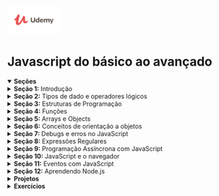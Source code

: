 <h1 align="left">
    <img alt="Udemy" title="Udemy" src="./assets/img/Udemy-logo.png" width="120px" />
</h1>

# Javascript do básico ao avançado

<details open>
<summary><b>Seções</b></summary>

<details>
<summary><b>Seção 1:</b> Introdução</summary>

- [x] 1. Apresentação do curso
- [x] 2. Introdução
- [x] 3. O que é JavaScript?
- [x] 4. Onde o JavaScript é utilizado?
- [x] 5. Fazendo download do VSCode (editor de texto utilizado no curso)
- [x] 6. Como executar JS no navegador por arquivo 
- [x] 7. Como executar JS diretamente no navegador
- [x] 8. Maneira alternativa de executar JS
- [x] 9. Como pesquisar problemas/dúvidas de código no Stackoverflow
- [x] 10. Como pesquisar problemas/dúvidas de códigos no Google
- [x] 11. Minha sugestão para você acompanhar o curso
- [x] 12. Slides do Curso
- [x] 13. Conclusão da seção
- [x] 14. Arquivos do curso
</details>

<details>
<summary><b>Seção 2:</b> Tipos de dado e operadores lógicos</summary>

- [x] 15. Introdução da seção
- [x] 16. O que são tipos de dados?
- [x] 17. Tipo de dado: number
- [x] 18. Operações aritméticas com numbers
- [x] 19. Conhecendo os special numbers
- [x] 20. Tipo de dado: string
- [x] 21. Mais sobre strings
- [x] 22. Tipo de dado: boolean
- [x] 23. Comparações com booleans
- [x] 24. Operadores lógicos: teoria
- [x] 25. Operadores lógicos: prática
- [x] 26. Operador ternário
- [x] 27. Conhecendo os empty values
- [x] 28. Conversão automática de valor
- [x] 29. Conclusão da seção
- [x] <b>Teste 1:</b> Questionário sobre tipos de dados 
</details>

<details>
<summary><b>Seção 3:</b> Estruturas de Programação</summary>

- [x] 42. Introdução da seção
- [x] 43. O que é um software?
- [x] 44. O que são variáveis?
- [x] 45. Outras forma de declarar variáveis
- [x] 46. Convenção no nome de váriaveis
- [x] 47. Palavras reservadas da linguagem JavaScript
- [x] 48. O ambiente do JavaScript
- [x] 49. As estruturas das funções
- [x] 50. Função built in: prompt
- [x] 51. Função built in: alert
- [x] 52. Função built in: Math
- [x] 53. Função built in: console.log
- [x] 54. O que são estruturas de controle?
- [x] 55. Estrutura de controle: if
- [x] 56. Estrutura de controle: else
- [x] 57. Estrutura de controle: else if
- [x] 58. O que são estruturas de repetição?
- [x] 59. Estrutura de repetição: while
- [x] 60. Estrutura de repetição: do while
- [x] 61. Estrutura de repetição: for
- [x] 62. O que é identação?
- [x] 63. Utilizando break
- [x] 64. Utilizando continue
- [x] 65. Incrementação resumida
- [x] 66. Estrutura de controle: switch
- [x] 67. Um pouco mais sobre declaração de variáveis
- [x] 68. Como escrever comentários
- [x] 69. Conclusão da seção
- [x] <b>Teste 2:</b> Questionário sobre lógica de programação
</details>

<details>
<summary><b>Seção 4:</b> Funções</summary>

- [x] 92. Introdução da seção
- [x] 93. O que são funções?
- [x] 94. Definindo uma função: teoria
- [x] 95. Definindo uma função: prática
- [x] 96. Mais sobre funções
- [x] 97. O escopo das funções
- [x] 98. Mais sobre escopo
- [x] 99. Escopo aninhado
- [x] 100. Arrow functions
- [x] 101. Mais sobre arrow functions
- [x] 102. Argumentos opcionais
- [x] 103. Argumentos com valor default
- [x] 104. Closure
- [x] 105. Recursion
- [x] 106. Conclusão da seção
- [x] <b>Teste 3:</b> Questionário sobre funções
</details>

<details>
<summary><b>Seção 5:</b> Arrays e Objects</summary>

- [x] 129. Introdução da seção
- [x] 130. O que são arrays?
- [x] 131. Mais sobre arrays
- [x] 132. O que são propriedades?
- [x] 133. O que são métodos?
- [x] 134. O que são objetos?
- [x] 135. Adicionando e deletando propriedades de um objeto
- [x] 136. Copiando propriedades de um objeto
- [x] 137. Verificando as chaves de um objeto
- [x] 138. Mutação
- [x] 139. Loop em arrays
- [x] 140. Métodos de arrays: push e pop
- [x] 141. Métodos de arrays: shift e unshift
- [x] 142. Métodos de arrays: indexOf e lastIndexOf
- [x] 143. Métodos de arrays: slice
- [x] 144. Métodos de arrays: forEach
- [x] 145. Métodos de arrays: includes
- [x] 146. Métodos de arrays: reverse
- [x] 147. Métodos de strings: trim
- [x] 148. Métodos de strings: padStart
- [x] 149. Métodos de strings: split
- [x] 150. Métodos de strings: join
- [x] 151. Métodos de strings: repeat
- [x] 152. Rest operator
- [x] 153. Destructuring em objetos
- [x] 154. Destructuring em arrays
- [x] 155. O que é JSON?
- [x] 156. Mais sobre JSON
- [x] 157. Convertendo JSON para string
- [x] 158. Conclusão
- [x] Teste 4: Quiz sobre arrays e objetos
</details>

<details>
<summary><b>Seção 6:</b> Conceitos de orientação a objetos</summary>

- [x] 181. Introdução da seção
- [x] 182. O que é orientação a objetos?
- [x] 183. Aprofundando em métodos
- [x] 184. Um pouco mais sobre métodos
- [x] 185. Prototypes
- [x] 186. Avançando em prototypes
- [x] 187. Classes
- [x] 188. Instanciando classes por função
- [x] 189. Instanciando classes por new
- [x] 190. Métodos no prototype
- [x] 191. Class e constructor do ES6
- [x] 192. Override no prototype
- [x] 193. Métodos e propriedades em uma Class
- [x] 194. Symbol
- [x] 195. Getters e Setters
- [x] 196. Herança
- [x] 197. Operador instanceof
- [x] 198. Conclusão da seção
- [x] Teste 5: Questionário sobre OO
</details>

<details>
<summary><b>Seção 7:</b> Debugs e erros no JavaScript</summary>

- [x] 211. Introdução da seção
- [x] 212. O que é bug e debug?
- [x] 213. Strict mode
- [x] 214. Forma de debug: console.log
- [x] 215. Forma de debug: debugger
- [x] 216. Tratamento de input por função
- [x] 217. Exception
- [x] 218. Try e Catch
- [x] 219. Finally
- [x] 220. Assertion
- [x] 221. Conclusão de seção
</details>

<details>
<summary><b>Seção 8:</b> Expressões Regulares</summary>

- [x] 222. Introdução da seção
- [x] 223. O que são expressões regulares?
- [x] 224. Como criar uma expressão regular
- [x] 225. Testando uma expressão regular
- [x] 226. Conjuntos
- [x] 227. Caracteres especiais
- [x] 228. Caracteres especiais na prática
- [x] 229. Operador not !
- [x] 230. Operador plus +
- [x] 231. Operador question ?
- [x] 232. Operador de precisão
- [x] 233. Método exec
- [x] 234. Método match
- [x] 235. Choice pattern
- [x] 236. Regex na prática: validando domínios
- [x] 237. Regex na prática: validando e-mail
- [x] 238. Regex na prática: validando data de nascimento
- [x] 239. Conclusão da seção
</details>

<details>
<summary><b>Seção 9:</b> Programação Assíncrona com JavaScript</summary>

- [x] 252. Introdução da seção
- [x] 253. O que é programação assíncrona?
- [x] 254. Utilizando callbacks
- [x] 255. Aprendendendo a utilizar Promises
- [x] 256. Falha nas Promises
- [x] 257. Rejeitando Promises
- [x] 258. Resolvendo várias Promises
- [x] 259. Funções assíncronas
- [x] 260. Utilizando await
- [x] 261. Generators
- [x] 262. Conclusão da seção
- [x] Teste 6: Questionário sobre programação assíncrona
</details>

<details>
<summary><b>Seção 10:</b> JavaScript e o navegador</summary>

- [ ] 263. Introdução da seção
- [ ] 264. Ententendo protocolos
- [ ] 265. O que é uma URL?
- [ ] 266. Entendendo o HTML
- [ ] 267. A estrutura do HTML
- [ ] 268. O HTML e o JavaScript
- [ ] 269. O HTML e o DOM
- [ ] 270. Entendendo o DOM
- [ ] 271. A árvore do DOM
- [ ] 272. Acessando elementos/tags
- [ ] 273. Encontrando elementos teoria
- [ ] 274. Encontrando elementos pela tag
- [ ] 275. Encontrando elementos por id
- [ ] 276. Encontrando elementos pela classe
- [ ] 277. Encontrando elementos por query
- [ ] 278. Alterando o HTML
- [ ] 279. Inserindo elementos com insertBefore
- [ ] 280. Inserindo elementos com appendChild
- [ ] 281. Trocando elementos com replaceChild
- [ ] 282. Inserindo texto nos elementos
- [ ] 283. Criando elementos
- [ ] 284. Manipulando atributos de elementos
- [ ] 285. Largura e altura dos elementos
- [ ] 286. Posições dos elementos
- [ ] 287. Alterando CSS com JS
- [ ] 288. Selecionando vários elementos com query
- [ ] 289. Conclusão da seção
- [ ] <b>Teste 7:</b> Questionário sobre DOM
</details>

<details>
<summary><b>Seção 11:</b> Eventos com JavaScript</summary>

- [ ] 290. Introdução da seção
- [ ] 291. O que são eventos?
- [ ] 292. Criando um evento
- [ ] 293. Removendo eventos
- [ ] 294. Objeto dos eventos
- [ ] 295. Entendendo propagation
- [ ] 296. Prevent default
- [ ] 297. Eventos por tecla
- [ ] 298. Mais sobre eventos do mouse
- [ ] 299. Movimentos do mouse
- [ ] 300. Eventos de scroll
- [ ] 301. Eventos de foco
- [ ] 302. Eventos de page load
- [ ] 303. Debounce
- [ ] 304. Conclusão da seção
</details>

<details>
<summary><b>Seção 12:</b> Aprendendo Node.js</summary>

- [ ] 314. Introdução da seção
- [ ] 315. O que é Node?
- [ ] 316. Instalando o Node
- [ ] 317. Testando o Node
- [ ] 318. O comando node
- [ ] 319. O que é npm?
- [ ] 320. Criando um projeto
- [ ] 321. Lendo arquivos com Node
- [ ] 322. Escrevendo em arquivos com Node
- [ ] 323. Criando a primeira aplicação
- [ ] 324. O que é API?
- [ ] 325. REST e RESTful
- [ ] 326. Os verbos HTTP
- [ ] 327. O que é Express?
- [ ] 328. Instalando o Express
- [ ] 329. O que são rotas?
- [ ] 330. Criando a primeira aplicação com Express
- [ ] 331. Instalando o Postman
- [ ] 332. Testando nossa API com o Postman
- [ ] 333. Conclusão da seção
</details>
</details>

<details>
<summary><b>Projetos</b></summary>

<details>
<summary><b>Projeto 1:</b> Jogo da Velha (HTML, CSS, DOM e eventos)</summary>

- [ ] 305. Introdução do projeto
- [ ] 306. Estruturando o projeto
- [ ] 307. Criando o HTML
- [ ] 308. Finalizando o CSS
- [ ] 309. Criando a lógica do jogo
- [ ] 310. Lógica da condição de vitória
- [ ] 311. Declarando quem foi o vencedor
- [ ] 312. Fazendo a IA jogar
- [ ] 313. Conclusão do projeto
</details>

<details>
<summary><b>Projeto 2:</b> Projeto com Node, Express, Sequelize: Job Finder</summary>

- [ ] 334. Introdução do projeto
- [ ] 335. Criando o projeto e instalando dependências
- [ ] 336. Iniciando o app com o Express
- [ ] 337. Conectando ao banco de dados
- [ ] 338. Criando a tabela
- [ ] 339. Criando o Model
- [ ] 340. Criando a rota para adicionar registros
- [ ] 341. Inserindo dados no banco via Postman
- [ ] 342. Criando layout da home
- [ ] 343. Finalizando o layout da home
- [ ] 344. CSS da home
- [ ] 345. HTML da página de adicionar jobs
- [ ] 346. CSS da página de adicionar jobs
- [ ] 347. Instalando o handlebars
- [ ] 348. Criando view com handlebars
- [ ] 349. Resgatando dados do banco e colocando na view
- [ ] 350. Fazendo a lógica da busca
- [ ] 351. Adicionando dados ao banco via form
- [ ] 352. Criando view da job individual
- [ ] 353. CSS da view da job
- [ ] 354. Deixando o layout o responsivo
- [ ] 355. Conclusão do projeto
</details>

<details>
<summary><b>Projeto 3:</b> Quizz com Vanilla JS (Manipulação e eventos de DOM)</summary>

- [ ] 356. Apresentação do projeto
- [ ] 357. Arquivos do projeto
- [ ] 358. Estrutura base do projeto
- [ ] 359. HTML do projeto
- [ ] 360. CSS da tela de pontuação
- [ ] 361. Finalizando CSS do projeto
- [ ] 362. Iniciando a lógica do Quizz
- [ ] 363. Exibindo as alternativas na tela
- [ ] 364. Avançando questões do Quizz
- [ ] 365. Exibindo pontuação do usuário
- [ ] 366. Conclusão do projeto
</details>
</details>

<details>
<summary><b>Exercícios</b></summary>

<details>
<summary><b>Seção 2.1: Exercícios</b> sobre tipos de dados</summary>

- [ ] 30. Introdução da seção
- [ ] 31. Exercício 01: explicação
- [ ] 32. Exercício 01: solução
- [ ] 33. Exercício 02: explicação
- [ ] 34. Exercício 02: solução
- [ ] 35. Exercício 03: explicação
- [ ] 36. Exercício 03: solução
- [ ] 37. Exercício 04: explicação
- [ ] 38. Exercício 04: solução
- [ ] 39. Exercício 05: explicação
- [ ] 40. Exercício 05: solução
- [ ] 41. Conclusão da seção
</details>

<details>
<summary><b>Seção 3.1: Exercícios</b> sobre estrutura de programação</summary>

- [ ] 70. Introdução da seção
- [ ] 71. Exercício 06: explicação
- [ ] 72. Exercício 06: solução
- [ ] 73. Exercício 07: explicação
- [ ] 74. Exercício 07: solução
- [ ] 75. Exercício 08: explicação
- [ ] 76. Exercício 08: solução
- [ ] 77. Exercício 09: explicação
- [ ] 78. Exercício 09: solução
- [ ] 79. Exercício 10: explicação
- [ ] 80. Exercício 10: solução
- [ ] 81. Exercício 11: explicação
- [ ] 82. Exercício 11: solução
- [ ] 83. Exercício 12: explicação
- [ ] 84. Exercício 12: solução
- [ ] 85. Exercício 13: explicação
- [ ] 86. Exercício 13: solução
- [ ] 87. Exercício 14: explicação
- [ ] 88. Exercício 14: solução
- [ ] 89. Exercício 15: explicação
- [ ] 90. Exercício 15: solução
- [ ] 91. Conclusão da seção
</details>

<details>
<summary><b>Seção 4.1: Exercícios</b> sobre funções</summary>

- [ ] 107. Introdução da seção
- [ ] 108. Exercício 16: explicação
- [ ] 109. Exercício 16: solução
- [ ] 110. Exercício 17: explicação
- [ ] 111. Exercício 17: solução
- [ ] 112. Exercício 18: explicação
- [ ] 113. Exercício 18: solução
- [ ] 114. Exercício 19: explicação
- [ ] 115. Exercício 19: solução
- [ ] 116. Exercício 20: explicação
- [ ] 117. Exercício 20: solução
- [ ] 118. Exercício 21: explicação
- [ ] 119. Exercício 21: solução
- [ ] 120. Exercício 22: explicação
- [ ] 121. Exercício 22: solução
- [ ] 122. Exercício 23: explicação
- [ ] 123. Exercício 23: solução
- [ ] 124. Exercício 24: explicação
- [ ] 125. Exercício 24: solução
- [ ] 126. Exercício 25: explicação
- [ ] 127. Exercício 25: solução
- [ ] 128. Conclusão da seção
</details>

<details>
<summary><b>Seção 5.1: Exercícios</b> sobre arrays e objetos</summary>

- [ ] 159. Introdução da seção
- [ ] 160. Exercício 26: explicação
- [ ] 161. Exercício 26: solução
- [ ] 162. Exercício 27: explicação
- [ ] 163. Exercício 27: solução
- [ ] 164. Exercício 28: explicação
- [ ] 165. Exercício 28: solução
- [ ] 166. Exercício 29: explicação
- [ ] 167. Exercício 29: solução
- [ ] 168. Exercício 30: explicação
- [ ] 169. Exercício 30: solução
- [ ] 170. Exercício 31: explicação
- [ ] 171. Exercício 31: solução
- [ ] 172. Exercício 32: explicação
- [ ] 173. Exercício 32: solução
- [ ] 174. Exercício 33: explicação
- [ ] 175. Exercício 33: solução
- [ ] 176. Exercício 34: explicação
- [ ] 177. Exercício 34: solução
- [ ] 178. Exercício 35: explicação
- [ ] 179. Exercício 35: solução
- [ ] 180. Conclusão da seção
</details>

<details>
<summary><b>Seção 6.1: Exercícios</b> sobre orientação a objetos</summary>

- [ ] 199. Introdução da seção
- [ ] 200. Exercício 36: explicação
- [ ] 201. Exercício 36: solução
- [ ] 202. Exercício 37: explicação
- [ ] 203. Exercício 37: solução
- [ ] 204. Exercício 38: explicação
- [ ] 205. Exercício 38: solução
- [ ] 206. Exercício 39: explicação
- [ ] 207. Exercício 39: solução
- [ ] 208. Exercício 40: explicação
- [ ] 209. Exercício 40: solução
- [ ] 210. Conclusão da seção
</details>

<details>
<summary><b>Seção 8.1: Exercícios</b> sobre Expressões Regulares</summary>

- [ ] 240. Introdução da seção
- [ ] 241. Exercício 41: explicação
- [ ] 242. Exercício 41: solução
- [ ] 243. Exercício 42: explicação
- [ ] 244. Exercício 42: solução
- [ ] 245. Exercício 43: explicação
- [ ] 246. Exercício 43: solução
- [ ] 247. Exercício 44: explicação
- [ ] 248. Exercício 44: solução
- [ ] 249. Exercício 45: explicação
- [ ] 250. Exercício 45: solução
- [ ] 251. Conclusão da seção
</details>

